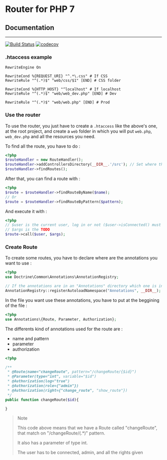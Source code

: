 # Router for PHP 7

## Documentation
---------------

[![Build Status](https://travis-ci.org/cmoclyn/router.svg?branch=master-7)](https://travis-ci.org/cmoclyn/router)
[![codecov](https://codecov.io/gh/cmoclyn/router/branch/master-7/graph/badge.svg)](https://codecov.io/gh/cmoclyn/router)


### .htaccess example
```htaccess
RewriteEngine On

RewriteCond %{REQUEST_URI} "^.*\.css" # If CSS
RewriteRule "^(.*)$" "web/css/$1" [END] # CSS folder

RewriteCond %{HTTP_HOST} "^localhost" # If localhost
RewriteRule "^(.*)$" "web/web_dev.php" [END] # Dev

RewriteRule "^(.*)$" "web/web.php" [END] # Prod
```

### Use the router

To use the router, you just have to create a `.htaccess` like the above's one, at the root project, and create a `web` folder in which you will put `web.php`, `web_dev.php` and all the resources you need.

To find all the route, you have to do :

```php
<?php
$routeHandler = new RouteHandler();
$routeHandler->addControllersDirectory(__DIR__.'/src'); // Set where the controller's directory is (can set many directories)
$routeHandler->findRoutes();
```

After that, you can find a route with :

```php
<?php
$route = $routeHandler->findRouteByName($name);
// Or
$route = $routeHandler->findRouteByPattern($pattern);
```

And execute it with :

```php
<?php
// $user is the current user, log in or not ($user->isConnected() must return false in that case)
// $args is the TODO 
$route->call($user, $args);
```

### Create Route

To create some routes, you have to declare where are the annotations you want to use :
```php
<?php
use Doctrine\Common\Annotations\AnnotationRegistry;

// If the annotations are in an "Annotations" directory which one is in the current directory
AnnotationRegistry::registerAutoloadNamespace("Annotations", __DIR__);
```

In the file you want use these annotations, you have to put at the beggining of the file :

```php
<?php
use Annotations\{Route, Parameter, Authorization};
```

The differents kind of annotations used for the route are :
- name and pattern
- parameter
- authorization

```php
<?php

/**
 * @Route(name="changeRoute", pattern="/changeRoute/{$id}")
 * @Parameter(type="int", variable="$id")
 * @Authorization(log="true")
 * @Authorization(role={"admin"})
 * @Authorization(right={"change_route", "show_route"})
 */
public function changeRoute($id){

}
```

> Note
>
> This code above means that we have a Route called "changeRoute", that match on "/changeRoute/(.\*)" pattern.
>
> It also has a parameter of type int.
>
> The user has to be connected, admin, and all the rights given
